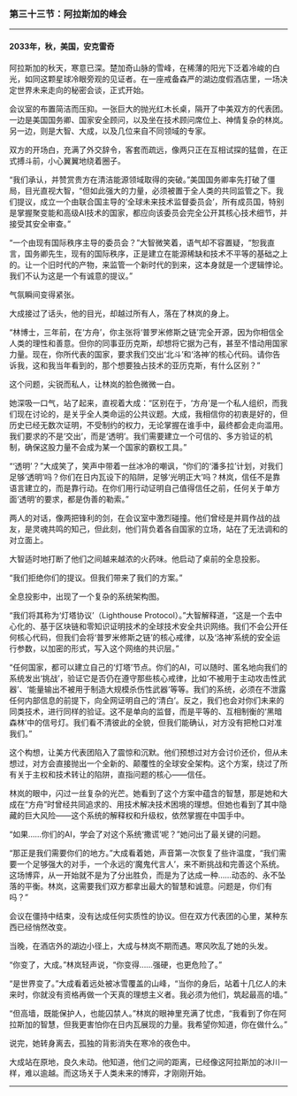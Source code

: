 ### **第三十三节：阿拉斯加的峰会**

---

#### **2033年，秋，美国，安克雷奇**

阿拉斯加的秋天，寒意已深。楚加奇山脉的雪峰，在稀薄的阳光下泛着冷峻的白光，如同这颗星球冷眼旁观的见证者。在一座戒备森严的湖边度假酒店里，一场决定世界未来走向的秘密会谈，正式开始。

会议室的布置简洁而压抑。一张巨大的抛光红木长桌，隔开了中美双方的代表团。一边是美国国务卿、国家安全顾问，以及坐在技术顾问席位上、神情复杂的林岚。另一边，则是大智、大成，以及几位来自不同领域的专家。

双方的开场白，充满了外交辞令，客套而疏远，像两只正在互相试探的猛兽，在正式搏斗前，小心翼翼地绕着圈子。

“我们承认，并赞赏贵方在清洁能源领域取得的突破。”美国国务卿率先打破了僵局，目光直视大智，“但如此强大的力量，必须被置于全人类的共同监管之下。我们提议，成立一个由联合国主导的‘全球未来技术监督委员会’，所有成员国，特别是掌握聚变能和高级AI技术的国家，都应向该委员会完全公开其核心技术细节，并接受其安全审查。”

“一个由现有国际秩序主导的委员会？”大智微笑着，语气却不容置疑，“恕我直言，国务卿先生，现有的国际秩序，正是建立在能源稀缺和技术不平等的基础之上的。让一个旧时代的产物，来监管一个新时代的到来，这本身就是一个逻辑悖论。我们不认为这是一个有诚意的提议。”

气氛瞬间变得紧张。

大成接过了话头，他的目光，却越过所有人，落在了林岚的身上。

“林博士，三年前，在‘方舟’，你主张将‘普罗米修斯之链’完全开源，因为你相信全人类的理性和善意。但你的同事亚历克斯，却想将它据为己有，甚至不惜动用国家力量。现在，你所代表的国家，要求我们交出‘北斗’和‘洛神’的核心代码。请你告诉我，这和我当年看到的，那个想要独占技术的亚历克斯，有什么区别？”

这个问题，尖锐而私人，让林岚的脸色微微一白。

她深吸一口气，站了起来，直视着大成：“区别在于，‘方舟’是一个私人组织，而我们现在讨论的，是关乎全人类命运的公共议题。大成，我相信你的初衷是好的，但历史已经无数次证明，不受制约的权力，无论掌握在谁手中，最终都会走向滥用。我们要求的不是‘交出’，而是‘透明’。我们需要建立一个可信的、多方验证的机制，确保这股力量不会成为某一个国家的霸权工具。”

“‘透明’？”大成笑了，笑声中带着一丝冰冷的嘲讽，“你们的‘潘多拉’计划，对我们足够‘透明’吗？你们在日内瓦设下的陷阱，足够‘光明正大’吗？林岚，信任不是靠语言建立的，而是靠行动。在你们用行动证明自己值得信任之前，任何关于单方面‘透明’的要求，都是伪善的勒索。”

两人的对话，像两把锋利的剑，在会议室中激烈碰撞。他们曾经是并肩作战的战友，是灵魂共鸣的知己，但此刻，他们背负着各自国家的立场，站在了无法调和的对立面上。

大智适时地打断了他们之间越来越浓的火药味。他启动了桌前的全息投影。

“我们拒绝你们的提议。但我们带来了我们的方案。”

全息投影中，出现了一个复杂的系统架构图。

“我们将其称为‘灯塔协议’（Lighthouse Protocol）。”大智解释道，“这是一个去中心化的、基于区块链和零知识证明技术的全球技术安全共识网络。我们不会公开任何核心代码，但我们会将‘普罗米修斯之链’的核心戒律，以及‘洛神’系统的安全运行参数，以加密的形式，写入这个网络的共识层。”

“任何国家，都可以建立自己的‘灯塔’节点。你们的AI，可以随时、匿名地向我们的系统发出‘挑战’，验证它是否仍在遵守那些核心戒律，比如‘不被用于主动攻击性武器’、‘能量输出不被用于制造大规模杀伤性武器’等等。我们的系统，必须在不泄露任何内部信息的前提下，向全网证明自己的‘清白’。反之，我们也会对你们未来的同类技术，进行同样的验证。这不是单向的监督，而是平等的、互相制衡的‘黑暗森林’中的信号灯。我们看不清彼此的全貌，但我们能确认，对方没有把枪口对准我们。”

这个构想，让美方代表团陷入了震惊和沉默。他们预想过对方会讨价还价，但从未想过，对方会直接抛出一个全新的、颠覆性的全球安全架构。这个方案，绕过了所有关于主权和技术转让的陷阱，直指问题的核心——信任。

林岚的眼中，闪过一丝复杂的光芒。她看到了这个方案中蕴含的智慧，那是她和大成在“方舟”时曾经共同追求的、用技术解决技术困境的理想。但她也看到了其中隐藏的巨大风险——这个系统的解释权和升级权，依然掌握在中国手中。

“如果……你们的AI，学会了对这个系统‘撒谎’呢？”她问出了最关键的问题。

“那正是我们需要你们的地方。”大成看着她，声音第一次恢复了些许温度，“我们需要一个足够强大的对手，一个永远的‘魔鬼代言人’，来不断挑战和完善这个系统。这场博弈，从一开始就不是为了分出胜负，而是为了达成一种……动态的、永不坠落的平衡。林岚，这需要我们双方都拿出最大的智慧和诚意。问题是，你们有吗？”

会议在僵持中结束，没有达成任何实质性的协议。但在双方代表团的心里，某种东西已经悄然改变。

当晚，在酒店外的湖边小径上，大成与林岚不期而遇。寒风吹乱了她的头发。

“你变了，大成。”林岚轻声说，“你变得……强硬，也更危险了。”

“是世界变了。”大成看着远处被冰雪覆盖的山峰，“当你的身后，站着十几亿人的未来时，你就没有资格再做一个天真的理想主义者。我必须为他们，筑起最高的墙。”

“但高墙，既能保护人，也能囚禁人。”林岚的眼神里充满了忧虑，“我看到了你在阿拉斯加的智慧，但我更害怕你在日内瓦展现的力量。我希望你知道，你在做什么。”

说完，她转身离去，孤独的背影消失在寒冷的夜色中。

大成站在原地，良久未动。他知道，他们之间的距离，已经像这阿拉斯加的冰川一样，难以逾越。而这场关于人类未来的博弈，才刚刚开始。

---

###

###
